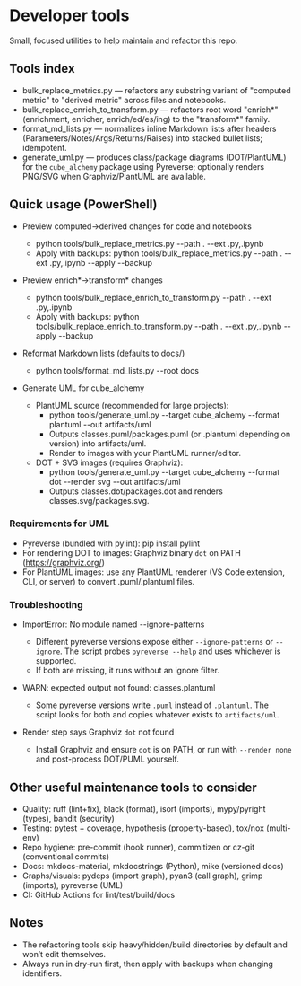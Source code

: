 # Developer tools

Small, focused utilities to help maintain and refactor this repo.

## Tools index

- bulk_replace_metrics.py — refactors any substring variant of "computed metric" to "derived metric" across files and notebooks.
- bulk_replace_enrich_to_transform.py — refactors root word "enrich*" (enrichment, enricher, enrich/ed/es/ing) to the "transform*" family.
- format_md_lists.py — normalizes inline Markdown lists after headers (Parameters/Notes/Args/Returns/Raises) into stacked bullet lists; idempotent.
- generate_uml.py — produces class/package diagrams (DOT/PlantUML) for the `cube_alchemy` package using Pyreverse; optionally renders PNG/SVG when Graphviz/PlantUML are available.

## Quick usage (PowerShell)

- Preview computed→derived changes for code and notebooks
  - python tools/bulk_replace_metrics.py --path . --ext .py,.ipynb
  - Apply with backups: python tools/bulk_replace_metrics.py --path . --ext .py,.ipynb --apply --backup

- Preview enrich*→transform* changes
  - python tools/bulk_replace_enrich_to_transform.py --path . --ext .py,.ipynb
  - Apply with backups: python tools/bulk_replace_enrich_to_transform.py --path . --ext .py,.ipynb --apply --backup

- Reformat Markdown lists (defaults to docs/)
  - python tools/format_md_lists.py --root docs

- Generate UML for cube_alchemy
  - PlantUML source (recommended for large projects):
    - python tools/generate_uml.py --target cube_alchemy --format plantuml --out artifacts/uml
    - Outputs classes.puml/packages.puml (or .plantuml depending on version) into artifacts/uml.
    - Render to images with your PlantUML runner/editor.
  - DOT + SVG images (requires Graphviz):
    - python tools/generate_uml.py --target cube_alchemy --format dot --render svg --out artifacts/uml
    - Outputs classes.dot/packages.dot and renders classes.svg/packages.svg.

### Requirements for UML

- Pyreverse (bundled with pylint): pip install pylint
- For rendering DOT to images: Graphviz binary `dot` on PATH (https://graphviz.org/)
- For PlantUML images: use any PlantUML renderer (VS Code extension, CLI, or server) to convert .puml/.plantuml files.

### Troubleshooting

- ImportError: No module named --ignore-patterns
  - Different pyreverse versions expose either `--ignore-patterns` or `--ignore`. The script probes `pyreverse --help` and uses whichever is supported.
  - If both are missing, it runs without an ignore filter.

- WARN: expected output not found: classes.plantuml
  - Some pyreverse versions write `.puml` instead of `.plantuml`. The script looks for both and copies whatever exists to `artifacts/uml`.

- Render step says Graphviz `dot` not found
  - Install Graphviz and ensure `dot` is on PATH, or run with `--render none` and post-process DOT/PUML yourself.

## Other useful maintenance tools to consider

- Quality: ruff (lint+fix), black (format), isort (imports), mypy/pyright (types), bandit (security)
- Testing: pytest + coverage, hypothesis (property-based), tox/nox (multi-env)
- Repo hygiene: pre-commit (hook runner), commitizen or cz-git (conventional commits)
- Docs: mkdocs-material, mkdocstrings (Python), mike (versioned docs)
- Graphs/visuals: pydeps (import graph), pyan3 (call graph), grimp (imports), pyreverse (UML)
- CI: GitHub Actions for lint/test/build/docs

## Notes

- The refactoring tools skip heavy/hidden/build directories by default and won’t edit themselves.
- Always run in dry-run first, then apply with backups when changing identifiers.

